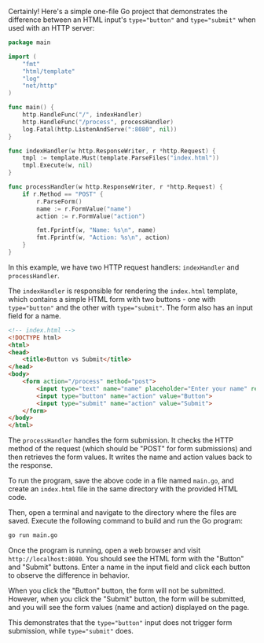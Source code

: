 Certainly! Here's a simple one-file Go project that demonstrates the difference between an HTML input's `type="button"` and `type="submit"` when used with an HTTP server:

```go
package main

import (
	"fmt"
	"html/template"
	"log"
	"net/http"
)

func main() {
	http.HandleFunc("/", indexHandler)
	http.HandleFunc("/process", processHandler)
	log.Fatal(http.ListenAndServe(":8080", nil))
}

func indexHandler(w http.ResponseWriter, r *http.Request) {
	tmpl := template.Must(template.ParseFiles("index.html"))
	tmpl.Execute(w, nil)
}

func processHandler(w http.ResponseWriter, r *http.Request) {
	if r.Method == "POST" {
		r.ParseForm()
		name := r.FormValue("name")
		action := r.FormValue("action")

		fmt.Fprintf(w, "Name: %s\n", name)
		fmt.Fprintf(w, "Action: %s\n", action)
	}
}
```

In this example, we have two HTTP request handlers: `indexHandler` and `processHandler`.

The `indexHandler` is responsible for rendering the `index.html` template, which contains a simple HTML form with two buttons - one with `type="button"` and the other with `type="submit"`. The form also has an input field for a name.

```html
<!-- index.html -->
<!DOCTYPE html>
<html>
<head>
	<title>Button vs Submit</title>
</head>
<body>
	<form action="/process" method="post">
		<input type="text" name="name" placeholder="Enter your name" required><br><br>
		<input type="button" name="action" value="Button">
		<input type="submit" name="action" value="Submit">
	</form>
</body>
</html>
```

The `processHandler` handles the form submission. It checks the HTTP method of the request (which should be "POST" for form submissions) and then retrieves the form values. It writes the name and action values back to the response.

To run the program, save the above code in a file named `main.go`, and create an `index.html` file in the same directory with the provided HTML code.

Then, open a terminal and navigate to the directory where the files are saved. Execute the following command to build and run the Go program:

```bash
go run main.go
```

Once the program is running, open a web browser and visit `http://localhost:8080`. You should see the HTML form with the "Button" and "Submit" buttons. Enter a name in the input field and click each button to observe the difference in behavior.

When you click the "Button" button, the form will not be submitted. However, when you click the "Submit" button, the form will be submitted, and you will see the form values (name and action) displayed on the page.

This demonstrates that the `type="button"` input does not trigger form submission, while `type="submit"` does.